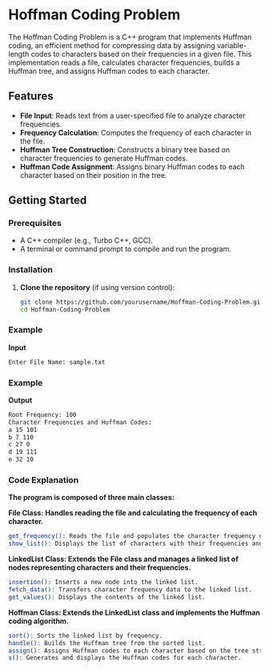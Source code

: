 # Hoffman Coding Problem

The Hoffman Coding Problem is a C++ program that implements Huffman coding, an efficient method for compressing data by assigning variable-length codes to characters based on their frequencies in a given file. This implementation reads a file, calculates character frequencies, builds a Huffman tree, and assigns Huffman codes to each character.

## Features

- **File Input**: Reads text from a user-specified file to analyze character frequencies.
- **Frequency Calculation**: Computes the frequency of each character in the file.
- **Huffman Tree Construction**: Constructs a binary tree based on character frequencies to generate Huffman codes.
- **Huffman Code Assignment**: Assigns binary Huffman codes to each character based on their position in the tree.

## Getting Started

### Prerequisites

- A C++ compiler (e.g., Turbo C++, GCC).
- A terminal or command prompt to compile and run the program.

### Installation

1. **Clone the repository** (if using version control):

   ```bash
   git clone https://github.com/yourusername/Hoffman-Coding-Problem.git
   cd Hoffman-Coding-Problem
   ```
### Example 

  **Input**
 
   ```bash
   Enter File Name: sample.txt
   ```
### Example 

 **Output**

 ```bash
Root Frequency: 100
Character Frequencies and Huffman Codes:
a 15 101
b 7 110
c 27 0
d 19 111
e 32 10
```
### Code Explanation

**The program is composed of three main classes:**

**File Class: Handles reading the file and calculating the frequency of each character.**

 ```bash
get_frequency(): Reads the file and populates the character frequency data.
show_list(): Displays the list of characters with their frequencies and Huffman bits.
```

**LinkedList Class: Extends the File class and manages a linked list of nodes representing characters and their frequencies.**

 ```bash
insertion(): Inserts a new node into the linked list.
fetch_data(): Transfers character frequency data to the linked list.
get_values(): Displays the contents of the linked list.
```

**Hoffman Class: Extends the LinkedList class and implements the Huffman coding algorithm.**

```bash
sort(): Sorts the linked list by frequency.
handle(): Builds the Huffman tree from the sorted list.
assign(): Assigns Huffman codes to each character based on the tree structure.
s(): Generates and displays the Huffman codes for each character.
```
